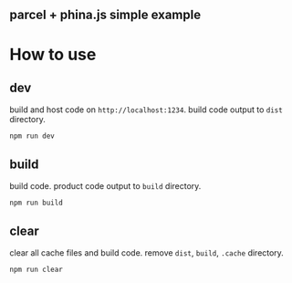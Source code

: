 parcel + phina.js simple example
---

# How to use

## dev

build and host code on `http://localhost:1234`.
build code output to `dist` directory.

```
npm run dev
```

## build

build code.
product code output to `build` directory.

```
npm run build
```

## clear

clear all cache files and build code.
remove `dist`, `build`, `.cache` directory.

```
npm run clear
```
